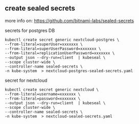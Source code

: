 ## create sealed secrets


more info on: https://github.com/bitnami-labs/sealed-secrets

secrets for postgres DB
```
kubectl create secret generic nextcloud-postgres \
--from-literal=superUser=xxxxxxx \
--from-literal=superUserPassword=xxxxxxx \
--from-literal=replicationUserPassword=xxxxxxx \
--output json --dry-run=client  | kubeseal \
--scope cluster-wide \
--controller-name sealed-secrets \
-n kube-system  > nextcloud-postgres-sealed-secrets.yaml
```
secret for nextcloud
```
kubectl create secret generic nextcloud \
--from-literal=username=xxxxxxx \
--from-literal=password=xxxxxxx \
--output json --dry-run=client  | kubeseal \
--scope cluster-wide \
--controller-name sealed-secrets \
-n kube-system  > nextcloud-sealed-secrets.yaml
```
